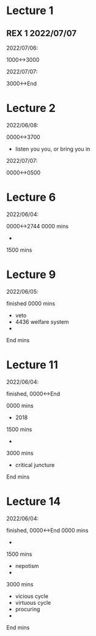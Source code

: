 # Lecture 1
## REX 1 2022/07/07
2022/07/06:

1000<->3000

2022/07/07:

3000<->End

# Lecture 2

2022/06/08:

0000<->3700

- listen you you, or bring you in

2022/07/07:

0000<->0500

# Lecture 6

2022/06/04:

0000<->2744
0000 mins

- 

1500 mins

# Lecture 9

2022/06/05:

finished
0000 mins

- veto
- 4436 welfare system
- 

End mins

# Lecture 11

2022/06/04:

finished,
0000<->End

0000 mins

- 2018 

1500 mins

- 

3000 mins

- critical juncture

End mins

# Lecture 14

2022/06/04:

finished,
0000<->End
0000 mins

- 

1500 mins

- nepotism
- 

3000 mins

- vicious cycle
- virtuous cycle
- procuring
- 

End mins
